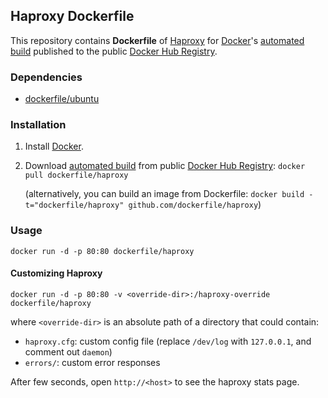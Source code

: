 ## Haproxy Dockerfile


This repository contains **Dockerfile** of [Haproxy](http://haproxy.1wt.eu/) for [Docker](https://www.docker.com/)'s [automated build](https://registry.hub.docker.com/u/dockerfile/haproxy/) published to the public [Docker Hub Registry](https://registry.hub.docker.com/).


### Dependencies

* [dockerfile/ubuntu](http://dockerfile.github.io/#/ubuntu)


### Installation

1. Install [Docker](https://www.docker.com/).

2. Download [automated build](https://registry.hub.docker.com/u/dockerfile/haproxy/) from public [Docker Hub Registry](https://registry.hub.docker.com/): `docker pull dockerfile/haproxy`

   (alternatively, you can build an image from Dockerfile: `docker build -t="dockerfile/haproxy" github.com/dockerfile/haproxy`)


### Usage

    docker run -d -p 80:80 dockerfile/haproxy

#### Customizing Haproxy

    docker run -d -p 80:80 -v <override-dir>:/haproxy-override dockerfile/haproxy

where `<override-dir>` is an absolute path of a directory that could contain:

  - `haproxy.cfg`: custom config file (replace `/dev/log` with `127.0.0.1`, and comment out `daemon`)
  - `errors/`: custom error responses

After few seconds, open `http://<host>` to see the haproxy stats page.
